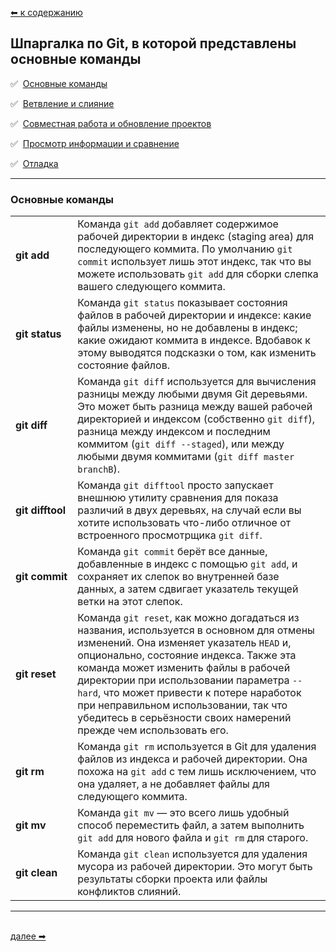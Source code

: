 [⬅  к содержанию](../readme.md)

## Шпаргалка по Git, в которой представлены основные команды

✅ &nbsp;[Основные команды](#основные-команды)

✅ &nbsp;[Ветвление и слияние](#111)

✅ &nbsp;[Совместная работа и обновление проектов](#111)

✅ &nbsp;[Просмотр информации и сравнение](#111)

✅ &nbsp;[Отладка](#111)

---

### Основные команды

<table> 
  <tr>   
    <td>
    <b>git&nbsp;add</b>
    </td>
    <td>
    Команда <code>git add</code> добавляет содержимое рабочей директории в индекс (staging area) для последующего коммита. По умолчанию <code>git commit</code> использует лишь этот индекс, так что вы можете использовать <code>git add</code> для сборки слепка вашего следующего коммита.
    </td>
  </tr>
  <tr>    
    <td><b>git&nbsp;status</b></td>
    <td>Команда <code>git status</code> показывает состояния файлов в рабочей директории и индексе: какие файлы изменены, но не добавлены в индекс; какие ожидают коммита в индексе. Вдобавок к этому выводятся подсказки о том, как изменить состояние файлов.</td>
  </tr>
  <tr>    
    <td><b>git&nbsp;diff</b></td>
    <td>Команда <code>git diff</code> используется для вычисления разницы между любыми двумя Git деревьями. Это может быть разница между вашей рабочей директорией и индексом (собственно <code>git diff</code>), разница между индексом и последним коммитом (<code>git diff --staged</code>), или между любыми двумя коммитами (<code>git diff master branchB</code>).</td>
  </tr>
  <tr>    
    <td><b>git&nbsp;difftool</b></td>
    <td>Команда <code>git difftool</code> просто запускает внешнюю утилиту сравнения для показа различий в двух деревьях, на случай если вы хотите использовать что-либо отличное от встроенного просмотрщика <code>git diff</code>.</td>
  </tr>
  <tr>    
    <td><b>git&nbsp;commit</b></td>
    <td>Команда <code>git commit</code> берёт все данные, добавленные в индекс с помощью <code>git add</code>, и сохраняет их слепок во внутренней базе данных, а затем сдвигает указатель текущей ветки на этот слепок.</td>
  </tr>
  <tr>    
    <td><b>git&nbsp;reset</b></td>
    <td>Команда <code>git reset</code>, как можно догадаться из названия, используется в основном для отмены изменений. Она изменяет указатель <code>HEAD</code> и, опционально, состояние индекса. Также эта команда может изменить файлы в рабочей директории при использовании параметра <code>--hard</code>, что может привести к потере наработок при неправильном использовании, так что убедитесь в серьёзности своих намерений прежде чем использовать его.</td>
  </tr>
  <tr>    
    <td><b>git rm</b></td>
    <td>Команда <code>git rm</code> используется в Git для удаления файлов из индекса и рабочей директории. Она похожа на <code>git add</code> с тем лишь исключением, что она удаляет, а не добавляет файлы для следующего коммита.</td>
  </tr>
  <tr>    
    <td><b>git mv</b></td>
    <td>Команда <code>git mv</code> — это всего лишь удобный способ переместить файл, а затем выполнить <code>git add</code> для нового файла и <code>git rm</code> для старого.</td>
  </tr>
  <tr>    
    <td><b>git clean</b></td>
    <td>Команда <code>git clean</code> используется для удаления мусора из рабочей директории. Это могут быть результаты сборки проекта или файлы конфликтов слияний.</td>
  </tr>
</table>

---
&nbsp;<br>
[далее  ➡](links.md)